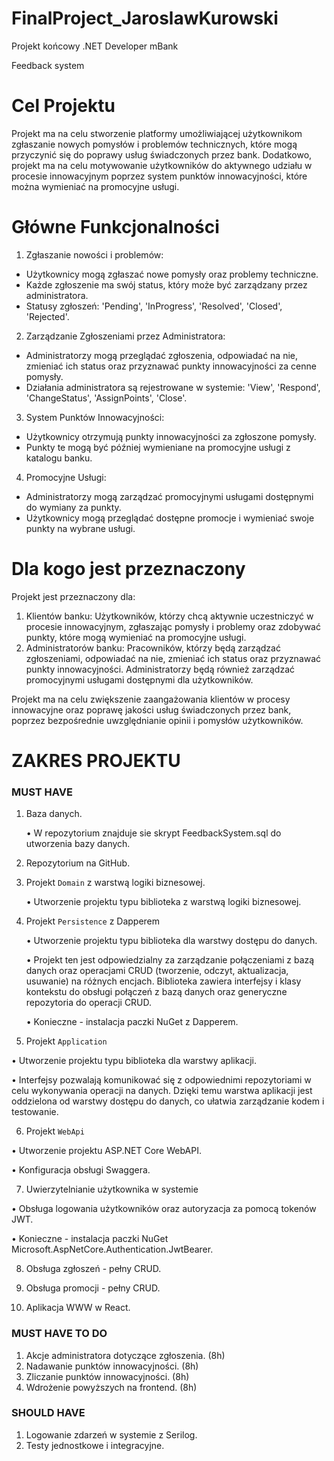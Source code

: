 # FinalProject_JaroslawKurowski
Projekt końcowy .NET Developer mBank

Feedback system

# Cel Projektu

Projekt ma na celu stworzenie platformy umożliwiającej użytkownikom zgłaszanie nowych pomysłów i problemów technicznych, które mogą przyczynić się do poprawy usług świadczonych przez bank. Dodatkowo, projekt ma na celu motywowanie użytkowników do aktywnego udziału w procesie innowacyjnym poprzez system punktów innowacyjności, które można wymieniać na promocyjne usługi.

# Główne Funkcjonalności

1.	Zgłaszanie nowości i problemów:
   - Użytkownicy mogą zgłaszać nowe pomysły oraz problemy techniczne.
   - Każde zgłoszenie ma swój status, który może być zarządzany przez administratora.
   - Statusy zgłoszeń: 'Pending', 'InProgress', 'Resolved', 'Closed', 'Rejected'.
2.	Zarządzanie Zgłoszeniami przez Administratora:
   - Administratorzy mogą przeglądać zgłoszenia, odpowiadać na nie, zmieniać ich status oraz przyznawać punkty innowacyjności za cenne pomysły.
   - Działania administratora są rejestrowane w systemie: 'View', 'Respond', 'ChangeStatus', 'AssignPoints', 'Close'.
3.	System Punktów Innowacyjności:
   - Użytkownicy otrzymują punkty innowacyjności za zgłoszone pomysły.
   - Punkty te mogą być później wymieniane na promocyjne usługi z katalogu banku.
4.	Promocyjne Usługi:
   - Administratorzy mogą zarządzać promocyjnymi usługami dostępnymi do wymiany za punkty.
   - Użytkownicy mogą przeglądać dostępne promocje i wymieniać swoje punkty na wybrane usługi.

# Dla kogo jest przeznaczony

Projekt jest przeznaczony dla:

1. Klientów banku: Użytkowników, którzy chcą aktywnie uczestniczyć w procesie innowacyjnym, zgłaszając pomysły i problemy oraz zdobywać punkty, które mogą wymieniać na promocyjne usługi.
2. Administratorów banku: Pracowników, którzy będą zarządzać zgłoszeniami, odpowiadać na nie, zmieniać ich status oraz przyznawać punkty innowacyjności. Administratorzy będą również zarządzać promocyjnymi usługami dostępnymi dla użytkowników.

Projekt ma na celu zwiększenie zaangażowania klientów w procesy innowacyjne oraz poprawę jakości usług świadczonych przez bank, poprzez bezpośrednie uwzględnianie opinii i pomysłów użytkowników.

# ZAKRES PROJEKTU #

### MUST HAVE ###

1. Baza danych.

   •	W repozytorium znajduje sie skrypt FeedbackSystem.sql do utworzenia bazy danych.

2. Repozytorium na GitHub.

3. Projekt `Domain` z warstwą logiki biznesowej.

   •	Utworzenie projektu typu biblioteka z warstwą logiki biznesowej.

4. Projekt `Persistence` z Dapperem

   •	Utworzenie projektu typu biblioteka dla warstwy dostępu do danych. 
   
   •	Projekt ten jest odpowiedzialny za zarządzanie połączeniami z bazą danych oraz operacjami CRUD (tworzenie, odczyt, aktualizacja, usuwanie) na różnych encjach. Biblioteka zawiera interfejsy i klasy kontekstu do obsługi połączeń z bazą danych oraz generyczne repozytoria do operacji CRUD.
   
   •	Konieczne - instalacja paczki NuGet z Dapperem.

5.  Projekt `Application`

   •	Utworzenie projektu typu biblioteka dla warstwy aplikacji.
   
   •	Interfejsy pozwalają komunikować się z odpowiednimi repozytoriami w celu wykonywania operacji na danych. Dzięki temu warstwa aplikacji jest oddzielona od warstwy dostępu do danych, co ułatwia zarządzanie kodem i testowanie.

6.  Projekt `WebApi`

   •	Utworzenie projektu ASP.NET Core WebAPI.
   
   •	Konfiguracja obsługi Swaggera.

7.  Uwierzytelnianie użytkownika w systemie

   •	Obsługa logowania użytkowników oraz autoryzacja za pomocą tokenów JWT.

   •	Konieczne - instalacja paczki NuGet Microsoft.AspNetCore.Authentication.JwtBearer.

8.  Obsługa zgłoszeń - pełny CRUD.

9.  Obsługa promocji - pełny CRUD.

10.  Aplikacja WWW w React.

### MUST HAVE TO DO ###

1.	 Akcje administratora dotyczące zgłoszenia. (8h)
2.	 Nadawanie punktów innowacyjności. (8h)
3.	 Zliczanie punktów innowacyjności. (8h)
4.	 Wdrożenie powyższych na frontend. (8h)

### SHOULD HAVE ###

1.	Logowanie zdarzeń w systemie z Serilog.
2.	Testy jednostkowe i integracyjne.


   
